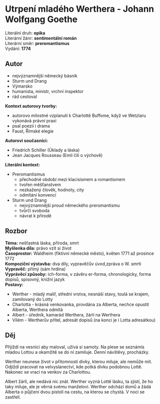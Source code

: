 # Utrpení mladého Werthera - Johann Wolfgang Goethe

Literální druh: __epika__\
Literární žánr: __sentimentální román__\
Literární směr: __preromantismus__\
Vydání: __1774__

## Autor

- nejvýznamnější německý básník
- Sturm und Drang
- Výmarsko
- humanista, ministr, vrchní inspektor
- rád cestoval

**Kontext autorovy tvorby:**

- autorovo milostné vzplanutí k Charlottě Buffome, když ve Wetzlaru vykonává právní praxi
- psal poezii i drama
- Faust, Římské elegie

**Autorovi současníci:**

- Friedrich Schiller (Úklady a láska)
- Jean Jacques Rousseau (Emil čili o výchově)

**Literální kontext:**

- Preromantismus
  - přechodné období mezi klacisismem a romantismem
  - tvořen měšťanstvem
  - nezkažený člověk, hodnoty, city
  - odmítání konvencí
- Sturm und Drang
  - nejvýznamnější proud německého preromantismu
  - tvůrčí svoboda
  - návrat k přírodě


## Rozbor

**Téma:** nešťastná láska, příroda, smrt \
**Myšlenka díla:**  právo vzít si život\
**Časoprostor:** Waldheim (fiktivní německé město), květen 1771 až prosince 1772 \
**Kompoziční výstavba:** dva díly, vypravěčův úvod,zpráva o W. smrti \
**Vypravěč:** přímý (sám hrdina)  \
**Vyprávěcí způsoby:** ich-forma, v závěru er-forma, chronologicky, forma dopisů, spisovný, knižní jazyk \
**Postavy:**

- Werther - mladý malíř, střední vrstva, nesnáší stavy, toulá se krajem, zamilovaný do Lotty
- Charlotta - krásná venkovanka, provdána za Alberta, nechce opustit Alberta, Werthera odmítá
- Albert - úředník, kamarád Werthera, žárlí na Werthera
- Vilém - Wertherův přítel, adresát dopisů (na konci je i Lotta adresátkou)

## Děj
Přijíždí na vesnici aby maloval, užívá si samoty. Na plese se seznámís mladou Lottou a okamžitě se do ní zamiluje. Denní návštěvy, procházky.

Werther neunese život v přítomnosti dívky, kterou miluje, ale nemůže mít. Odjíždí pracovat na velvyslanectví, kde potká dívku podobnou Lottě. Nakonec se vrací na venkov za Charlottou.

Albert žárlí, ale nedává nic znát. Werther vyzná Lottě lásku, ta zjistí, že ho taky miluje, ale je věrná svému manželovi. Werther odchází domů a žádá Alberta o půjčení dvou pistolí na cestu, na kterou se chystá. V noci se zastřelí.